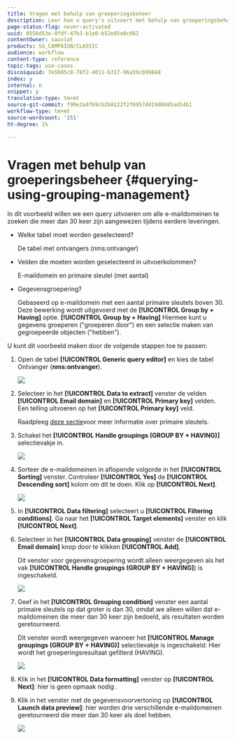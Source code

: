 ```yaml
---
title: Vragen met behulp van groeperingsbeheer
description: Leer hoe u query's uitvoert met behulp van groeperingsbeheer
page-status-flag: never-activated
uuid: 0556d53e-0fdf-47b3-b1e0-b52e85e0c662
contentOwner: sauviat
products: SG_CAMPAIGN/CLASSIC
audience: workflow
content-type: reference
topic-tags: use-cases
discoiquuid: 7e5605c8-78f2-4011-b317-96a59c699848
index: y
internal: n
snippet: y
translation-type: tm+mt
source-git-commit: f99e3a4f69cb2b0122f2f6957d419d6b95ad54b1
workflow-type: tm+mt
source-wordcount: '251'
ht-degree: 1%

---
```



# Vragen met behulp van groeperingsbeheer {#querying-using-grouping-management}

In dit voorbeeld willen we een query uitvoeren om alle e-maildomeinen te zoeken die meer dan 30 keer zijn aangewezen tijdens eerdere leveringen.

* Welke tabel moet worden geselecteerd?

   De tabel met ontvangers (nms:ontvanger)

* Velden die moeten worden geselecteerd in uitvoerkolommen?

   E-maildomein en primaire sleutel (met aantal)

* Gegevensgroepering?

   Gebaseerd op e-maildomein met een aantal primaire sleutels boven 30. Deze bewerking wordt uitgevoerd met de **[!UICONTROL Group by + Having]** optie. **[!UICONTROL Group by + Having]** Hiermee kunt u gegevens groeperen (&quot;groeperen door&quot;) en een selectie maken van gegroepeerde objecten (&quot;hebben&quot;).

U kunt dit voorbeeld maken door de volgende stappen toe te passen:

1. Open de tabel **[!UICONTROL Generic query editor]** en kies de tabel Ontvanger (**nms:ontvanger**).

   ![](assets/query_editor_02.png)

1. Selecteer in het **[!UICONTROL Data to extract]** venster de velden **[!UICONTROL Email domain]** en **[!UICONTROL Primary key]** velden. Een telling uitvoeren op het **[!UICONTROL Primary key]** veld.

   Raadpleeg [deze sectie](../../platform/using/defining-filter-conditions.md#building-expressions)voor meer informatie over primaire sleutels.

1. Schakel het **[!UICONTROL Handle groupings (GROUP BY + HAVING)]** selectievakje in.

   ![](assets/query_editor_nveau_29.png)

1. Sorteer de e-maildomeinen in aflopende volgorde in het **[!UICONTROL Sorting]** venster. Controleer **[!UICONTROL Yes]** de **[!UICONTROL Descending sort]** kolom om dit te doen. Klik op **[!UICONTROL Next]**.

   ![](assets/query_editor_nveau_70.png)

1. In **[!UICONTROL Data filtering]** selecteert u **[!UICONTROL Filtering conditions]**. Ga naar het **[!UICONTROL Target elements]** venster en klik **[!UICONTROL Next]**.
1. Selecteer in het **[!UICONTROL Data grouping]** venster de **[!UICONTROL Email domain]** knop door te klikken **[!UICONTROL Add]**.

   Dit venster voor gegevensgroepering wordt alleen weergegeven als het vak **[!UICONTROL Handle groupings (GROUP BY + HAVING]**) is ingeschakeld.

   ![](assets/query_editor_blocklist_04.png)

1. Geef in het **[!UICONTROL Grouping condition]** venster een aantal primaire sleutels op dat groter is dan 30, omdat we alleen willen dat e-maildomeinen die meer dan 30 keer zijn bedoeld, als resultaten worden geretourneerd.

   Dit venster wordt weergegeven wanneer het **[!UICONTROL Manage groupings (GROUP BY + HAVING)]** selectievakje is ingeschakeld: Hier wordt het groeperingsresultaat gefilterd (HAVING).

   ![](assets/query_editor_blocklist_05.png)

1. Klik in het **[!UICONTROL Data formatting]** venster op **[!UICONTROL Next]**: hier is geen opmaak nodig .
1. Klik in het venster met de gegevensvoorvertoning op **[!UICONTROL Launch data preview]**: hier worden drie verschillende e-maildomeinen geretourneerd die meer dan 30 keer als doel hebben.

   ![](assets/query_editor_blocklist_06.png)
